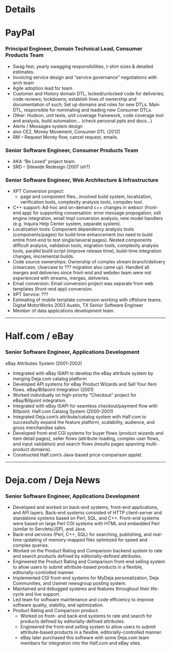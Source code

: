 # Details


# PayPal
### Principal Engineer, Domain Technical Lead, Consumer Products Team

* Swag fest, yearly swagging responsibilities, t-shirt sizes & detailed estimates.
* Invoicing service design and “service governance” negotiations with arch team
* Agile adoption lead for team
* Customer and History domain DTL, locked/unlocked code for deliveries; code reviews; lockdowns; establish lines of ownership and documentation of such; Set up domains and roles for new DTLs. Main DTL, responsible for nominating and leading new Consumer DTLs.
* Other: Hudson, unit tests, unit coverage framework, code coverage tool and analysis, build automation… (check personal ppts and docs…)
* Alerts / Messages system design
* also CE2, Money Movement, Consumer DTL (2012)
* RM – Request Money flow, cancel request, emails.

### Senior Software Engineer, Consumer Products Team
* AKA “Be Loved” project team.
* SRD – Sitewide Redesign (2007 ish?)


### Senior Software Engineer, Web Architecture & Infrastructure
* XPT Conversion project:
   * page and component files…involved build system, localization, verification tools, complexity analysis tools, compdev tool.
* C++ support: Ad-hoc and on-demand c++ changes in webscr (front-end app) for supporting conversation: error message propogation, xslt engine integration, email tmpl conversion analysis, new model handlers (e.g. Inquira Help Center system, separate system).
* Localization tools: Component dependency analysis tools (components/pages) for build time enhancement (no need to build entire front-end to test single/several pages). Nested components difficult analysis, validation tools, migration tools, complexity analysis tools, parallel build script (improve release time), build-time integration changes, iincremental builds.
* Code source ownerships: Ownership of complex stream branch/delivery (clearcase; clearcase to ??? migration also came up). Handled all merges and deliveries since front-end and webdev team were not experienced with streams, merges, deliveries.
* Email conversion: Email conversion project was separate from web templates (front-end app) conversion. 
* XPT Service: ???
* Estimating of mobile template conversion working with offshore teams.
Digital MotorWorks         	2003 Austin, TX
Senior Software Engineer
* Member of data applications development team.

---

# Half.com / eBay
### Senior Software Engineer, Applications Development
eBay Attributes System (2001-2002)
* Integrated with eBay ISAPI to develop the eBay attribute system by merging Deja.com catalog platform 
* Developed API systems for eBay Product Wizards and Sell Your Item flows.
eBay/Billpoint Integration (2001)
* Worked individually on high-priority “Checkout” project for eBay/Billpoint integration. 
* Integrated with eBay ISAPI for seamless checkout/payment flow with Billpoint.
Half.com Catalog System (2000–2001)
* Integrated Deja.com’s attribute/catalog system with Half.com to successfully expand the feature platform, scalability, audience, and gross merchandise sales.
* Developed front-end CGI systems for buyer flows (product wizards and item detail pages), seller flows (attribute-loading, complex user flows, and input validation) and search flows (results pages spanning multi-product domains).
* Constructed Half.com’s Java-based price-comparison applet.

--- 

# Deja.com / Deja News
### Senior Software Engineer, Applications Development
* Developed and worked on back-end systems, front-end applications, and API layers. Back-end systems consisted of HTTP client-server and standalone systems based on Perl, SQL, and C++. Front-end systems were based on large Perl CGI systems with HTML and embedded Perl (similar to Servlets/JSP), and Java.
* Back-end services (Perl, C++, SQL) for searching, publishing, and real-time updating of memory-mapped files optimized for speed and complex queries.
* Worked on the Product Rating and Comparison backend system to rate and search products defined by editorially-defined attributes.
* Engineered the Product Rating and Comparison front-end selling system to allow users to submit attribute-based products in a flexible, editorially-controlled manner.
* Implemented CGI front-end systems for MyDeja personalization, Deja Communities, and Usenet newsgroup posting system.
* Maintained and debugged systems and features throughout their life-cycle and live support. 
* Led team for software maintenance and code efficiency to improve software quality, stability, and optimization.
* Product Rating and Comparison product:
   * Worked on front- and back-end systems to rate and search for products defined by editorially-defined attributes. 
   * Engineered the front-end selling system to allow users to submit attribute-based products in a flexible, editorially-controlled manner.
   * eBay later purchased this software with some Deja.com team members for integration into the Half.com and eBay sites.
